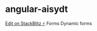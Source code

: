 # angular-aisydt

[Edit on StackBlitz ⚡️](https://stackblitz.com/edit/angular-aisydt)
Forms
Dynamic forms
